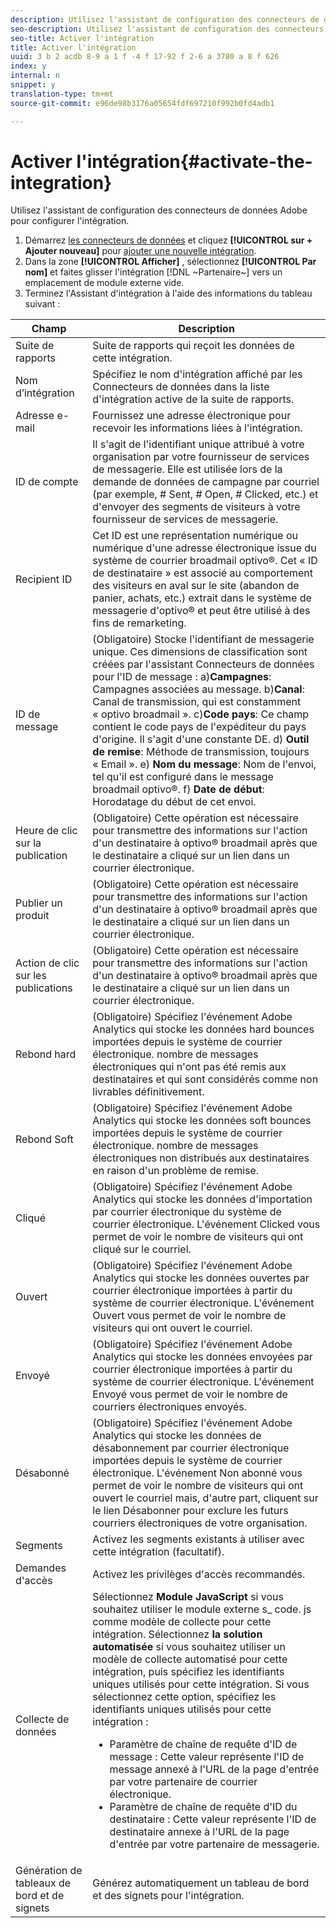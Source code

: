 ```yaml
---
description: Utilisez l'assistant de configuration des connecteurs de données Adobe pour configurer l'intégration.
seo-description: Utilisez l'assistant de configuration des connecteurs de données Adobe pour configurer l'intégration.
seo-title: Activer l'intégration
title: Activer l'intégration
uuid: 3 b 2 acdb 8-9 a 1 f -4 f 17-92 f 2-6 a 3780 a 8 f 626
index: y
internal: n
snippet: y
translation-type: tm+mt
source-git-commit: e96de98b3176a05654fdf697210f992b0fd4adb1

---
```



# Activer l'intégration{#activate-the-integration}

Utilisez l'assistant de configuration des connecteurs de données Adobe pour configurer l'intégration.

1. Démarrez [les connecteurs de données](https://marketing.adobe.com/resources/help/en_US/genesis/c_overview.html) et cliquez **[!UICONTROL sur + Ajouter nouveau]** pour [ajouter une nouvelle intégration](https://marketing.adobe.com/resources/help/en_US/genesis/t_add_integration.html).
1. Dans la zone **[!UICONTROL Afficher]** , sélectionnez **[!UICONTROL Par nom]** et faites glisser l'intégration [!DNL ~Partenaire~] vers un emplacement de module externe vide.
1. Terminez l'Assistant d'intégration à l'aide des informations du tableau suivant :

| Champ | Description |
|--- |--- |
| Suite de rapports | Suite de rapports qui reçoit les données de cette intégration. |
| Nom d’intégration | Spécifiez le nom d'intégration affiché par les Connecteurs de données dans la liste d'intégration active de la suite de rapports. |
| Adresse e-mail | Fournissez une adresse électronique pour recevoir les informations liées à l'intégration. |
| ID de compte | Il s'agit de l'identifiant unique attribué à votre organisation par votre fournisseur de services de messagerie. Elle est utilisée lors de la demande de données de campagne par courriel (par exemple, # Sent, # Open, # Clicked, etc.) et d'envoyer des segments de visiteurs à votre fournisseur de services de messagerie. |
| Recipient ID | Cet ID est une représentation numérique ou numérique d'une adresse électronique issue du système de courrier broadmail optivo®. Cet « ID de destinataire » est associé au comportement des visiteurs en aval sur le site (abandon de panier, achats, etc.) extrait dans le système de messagerie d'optivo® et peut être utilisé à des fins de remarketing. |
| ID de message | (Obligatoire) Stocke l'identifiant de messagerie unique. Ces dimensions de classification sont créées par l'assistant Connecteurs de données pour l'ID de message : a)**Campagnes**: Campagnes associées au message. b)**Canal**: Canal de transmission, qui est constamment « optivo broadmail ». c)**Code pays**: Ce champ contient le code pays de l'expéditeur du pays d'origine. Il s'agit d'une constante DE. d) **Outil de remise**: Méthode de transmission, toujours « Email ». e) **Nom du message**: Nom de l'envoi, tel qu'il est configuré dans le message broadmail optivo®. f) **Date de début**: Horodatage du début de cet envoi. |
| Heure de clic sur la publication | (Obligatoire) Cette opération est nécessaire pour transmettre des informations sur l'action d'un destinataire à optivo® broadmail après que le destinataire a cliqué sur un lien dans un courrier électronique. |
| Publier un produit | (Obligatoire) Cette opération est nécessaire pour transmettre des informations sur l'action d'un destinataire à optivo® broadmail après que le destinataire a cliqué sur un lien dans un courrier électronique. |
| Action de clic sur les publications | (Obligatoire) Cette opération est nécessaire pour transmettre des informations sur l'action d'un destinataire à optivo® broadmail après que le destinataire a cliqué sur un lien dans un courrier électronique. |
| Rebond hard | (Obligatoire) Spécifiez l'événement Adobe Analytics qui stocke les données hard bounces importées depuis le système de courrier électronique. nombre de messages électroniques qui n'ont pas été remis aux destinataires et qui sont considérés comme non livrables définitivement. |
| Rebond Soft | (Obligatoire) Spécifiez l'événement Adobe Analytics qui stocke les données soft bounces importées depuis le système de courrier électronique. nombre de messages électroniques non distribués aux destinataires en raison d'un problème de remise. |
| Cliqué | (Obligatoire) Spécifiez l'événement Adobe Analytics qui stocke les données d'importation par courrier électronique du système de courrier électronique. L'événement Clicked vous permet de voir le nombre de visiteurs qui ont cliqué sur le courriel. |
| Ouvert | (Obligatoire) Spécifiez l'événement Adobe Analytics qui stocke les données ouvertes par courrier électronique importées à partir du système de courrier électronique. L'événement Ouvert vous permet de voir le nombre de visiteurs qui ont ouvert le courriel. |
| Envoyé | (Obligatoire) Spécifiez l'événement Adobe Analytics qui stocke les données envoyées par courrier électronique importées à partir du système de courrier électronique. L'événement Envoyé vous permet de voir le nombre de courriers électroniques envoyés. |
| Désabonné | (Obligatoire) Spécifiez l'événement Adobe Analytics qui stocke les données de désabonnement par courrier électronique importées depuis le système de courrier électronique. L'événement Non abonné vous permet de voir le nombre de visiteurs qui ont ouvert le courriel mais, d'autre part, cliquent sur le lien Désabonner pour exclure les futurs courriers électroniques de votre organisation. |
| Segments | Activez les segments existants à utiliser avec cette intégration (facultatif). |
| Demandes d'accès | Activez les privilèges d'accès recommandés. |
| Collecte de données | Sélectionnez **Module JavaScript** si vous souhaitez utiliser le module externe s_ code. js comme modèle de collecte pour cette intégration. Sélectionnez **la solution automatisée** si vous souhaitez utiliser un modèle de collecte automatisé pour cette intégration, puis spécifiez les identifiants uniques utilisés pour cette intégration. Si vous sélectionnez cette option, spécifiez les identifiants uniques utilisés pour cette intégration :<ul><li>Paramètre de chaîne de requête d'ID de message : Cette valeur représente l'ID de message annexé à l'URL de la page d'entrée par votre partenaire de courrier électronique.</li><li>Paramètre de chaîne de requête d'ID du destinataire : Cette valeur représente l'ID de destinataire annexe à l'URL de la page d'entrée par votre partenaire de messagerie.</li></ul> |
| Génération de tableaux de bord et de signets | Générez automatiquement un tableau de bord et des signets pour l'intégration. |